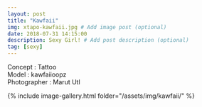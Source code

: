 ```yaml
---
layout: post
title: "Kawfaii"
img: xtapo-kawfaii.jpg # Add image post (optional)
date: 2018-07-31 14:15:00
description: Sexy Girl! # Add post description (optional)
tag: [sexy]
---
```

Concept : Tattoo  
Model : kawfaiioopz  
Photographer : Marut Utl              

{% include image-gallery.html folder="/assets/img/kawfaii/" %}
